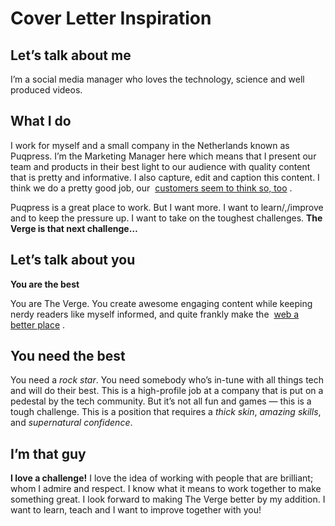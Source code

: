 
# Cover Letter Inspiration

## **Let’s talk about me**
I’m a social media manager who loves the technology, science and well produced videos.


## **What I do**
I work for myself and a small company in the Netherlands known as Puqpress. I’m the Marketing Manager here which means that I present our team and products in their best light to our audience with quality content that is pretty and informative. I also capture, edit and caption this content. I think we do a pretty good job, our  [customers seem to think so, too](http://www.speaklight.com/case-studies) .

Puqpress is a great place to work. But I want more. I want to learn/,/improve and to keep the pressure up. I want to take on the toughest challenges. **The Verge is that next challenge…**


## **Let’s talk about you**
**You are the best**

You are The Verge. You create awesome engaging content while keeping nerdy readers like myself informed, and quite frankly make the  [web a better place](http://gettingreal.37signals.com/) .


## **You need the best**
You need a *rock star*. You need somebody who’s in-tune with all things tech and will do their best. This is a high-profile job at a company that is put on a pedestal by the tech community. But it’s not all fun and games — this is a tough challenge. This is a position that requires a *thick skin*, *amazing skills*, and *supernatural confidence*.


## **I’m that guy**
**I love a challenge!** I love the idea of working with people that are brilliant; whom I admire and respect. I know what it means to work together to make something great. I look forward to making The Verge better by my addition. I want to learn, teach and I want to improve together with you!